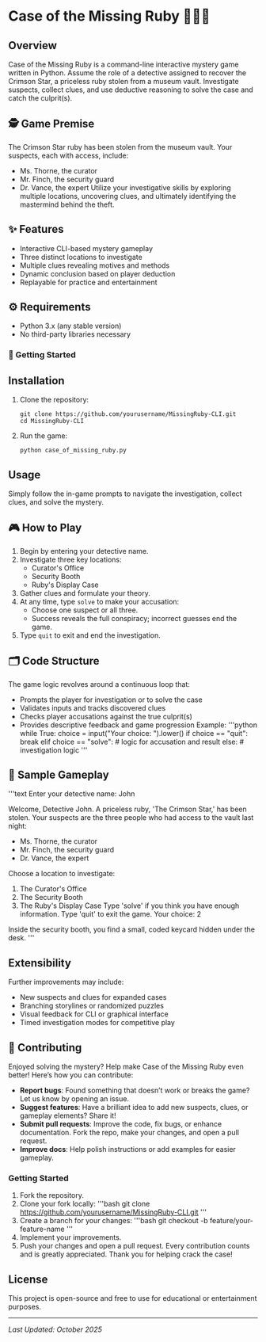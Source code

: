 # Case of the Missing Ruby 🕵️‍♀️💎

## Overview

Case of the Missing Ruby is a command-line interactive mystery game written in Python. Assume the role of a detective assigned to recover the Crimson Star, a priceless ruby stolen from a museum vault. Investigate suspects, collect clues, and use deductive reasoning to solve the case and catch the culprit(s).

## 🕵️ Game Premise

The Crimson Star ruby has been stolen from the museum vault.
Your suspects, each with access, include:
- Ms. Thorne, the curator
- Mr. Finch, the security guard
- Dr. Vance, the expert
Utilize your investigative skills by exploring multiple locations, uncovering clues, and ultimately identifying the mastermind behind the theft.

## ✨ Features

- Interactive CLI-based mystery gameplay  
- Three distinct locations to investigate  
- Multiple clues revealing motives and methods  
- Dynamic conclusion based on player deduction  
- Replayable for practice and entertainment

## ⚙️ Requirements

- Python 3.x (any stable version)
- No third-party libraries necessary

### 🚀 Getting Started

## Installation

1. Clone the repository:
    ```
    git clone https://github.com/yourusername/MissingRuby-CLI.git
    cd MissingRuby-CLI
    ```
2. Run the game:
    ```
    python case_of_missing_ruby.py
    ```
    
## Usage

Simply follow the in-game prompts to navigate the investigation, collect clues, and solve the mystery.

## 🎮 How to Play

1. Begin by entering your detective name.
2. Investigate three key locations:
   - Curator's Office
   - Security Booth
   - Ruby's Display Case
3. Gather clues and formulate your theory.
4. At any time, type `solve` to make your accusation:
   - Choose one suspect or all three.
   - Success reveals the full conspiracy; incorrect guesses end the game.
5. Type `quit` to exit and end the investigation.

## 🗂 Code Structure

The game logic revolves around a continuous loop that:
- Prompts the player for investigation or to solve the case
- Validates inputs and tracks discovered clues
- Checks player accusations against the true culprit(s)
- Provides descriptive feedback and game progression
Example:
'''python
while True:
    choice = input("Your choice: ").lower()
    if choice == "quit":
        break
    elif choice == "solve":
        # logic for accusation and result
    else:
        # investigation logic
'''


## 📝 Sample Gameplay

'''text
Enter your detective name: John

Welcome, Detective John. A priceless ruby, 'The Crimson Star,' has been stolen.
Your suspects are the three people who had access to the vault last night:
- Ms. Thorne, the curator
- Mr. Finch, the security guard
- Dr. Vance, the expert

Choose a location to investigate:
1. The Curator's Office
2. The Security Booth
3. The Ruby's Display Case
Type 'solve' if you think you have enough information.
Type 'quit' to exit the game.
Your choice: 2

Inside the security booth, you find a small, coded keycard hidden under the desk.
'''

## Extensibility

Further improvements may include:
- New suspects and clues for expanded cases
- Branching storylines or randomized puzzles
- Visual feedback for CLI or graphical interface
- Timed investigation modes for competitive play


## 🤝 Contributing

Enjoyed solving the mystery? Help make Case of the Missing Ruby even better! Here’s how you can contribute:
- **Report bugs**: Found something that doesn’t work or breaks the game? Let us know by opening an issue.
- **Suggest features**: Have a brilliant idea to add new suspects, clues, or gameplay elements? Share it!
- **Submit pull requests**: Improve the code, fix bugs, or enhance documentation. Fork the repo, make your changes, and open a pull request.
- **Improve docs**: Help polish instructions or add examples for easier gameplay.

### Getting Started

1. Fork the repository.
2. Clone your fork locally:
'''bash
git clone https://github.com/yourusername/MissingRuby-CLI.git
'''
3. Create a branch for your changes:
'''bash
git checkout -b feature/your-feature-name
'''
4. Implement your improvements.
5. Push your changes and open a pull request.
Every contribution counts and is greatly appreciated. Thank you for helping crack the case!

## License

This project is open-source and free to use for educational or entertainment purposes.

---

_Last Updated: October 2025_
